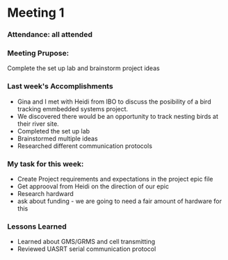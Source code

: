 # Meeting 1

### Attendance: all attended

### Meeting Prupose:
Complete the set up lab and brainstorm project ideas

### Last week's Accomplishments

- Gina and I met with Heidi from IBO to discuss the posibility of a bird tracking emmbedded systems project.
- We discovered there would be an opportunity to track nesting birds at their river site.
- Completed the set up lab
- Brainstormed multiple ideas
- Researched different communication protocols

### My task for this week:

- Create Project requirements and expectations in the project epic file
- Get approoval from Heidi on the direction of our epic
- Research hardward
- ask about funding - we are going to need a fair amount of hardware for this

### Lessons Learned
 - Learned about GMS/GRMS and cell transmitting
 - Reviewed UASRT serial communication protocol